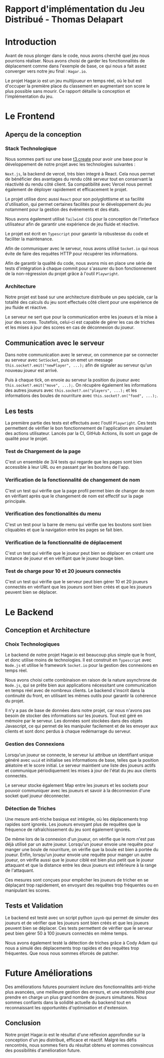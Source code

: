 # Rapport d'implémentation du Jeu Distribué - Thomas Delapart

# Introduction

Avant de nous plonger dans le code, nous avons cherché quel jeu nous pourrions réaliser. Nous avons choisi de garder les fonctionnalités de déplacement comme dans l'exemple de base, ce qui nous a fait assez converger vers notre jeu final : `Hagar.io`.

Le projet Hagar.io est un jeu multijoueur en temps réel, où le but est d'occuper la première place du classement en augmentant son score le plus possible sans mourir. Ce rapport détaille la conception et l'implémentation du jeu.

# Le Frontend 

## Aperçu de la conception

### Stack Technologique

Nous sommes parti sur une base [t3.create](https://create.t3.gg/) pour avoir une base pour le développement de notre projet avec les technologies suivantes :

`Next.js`, la backend de vercel, très bien integré à React. Cela nous permet de bénéficier des avantages du rendu côté serveur tout en conservant la réactivité du rendu côté client. Sa compatibilité avec Vercel nous permet également de déployer rapidement et efficacement le projet.

Le projet utilise donc aussi `React` pour son polyglottisme et sa facilité d'utilisation, qui permet certaines facilités pour le développement du jeu notamment pour la gestion des événements et des états.

Nous avons également utilisé `Tailwind CSS` pour la conception de l'interface utilisateur afin de garantir une expérience de jeu fluide et réactive.

Le projet est écrit en `Typescript` pour garantir la robustesse du code et faciliter la maintenance.

Afin de communiquer avec le serveur, nous avons utilisé `Socket.io` qui nous évite de faire des requêtes HTTP pour récupérer les informations.

Afin de garantir la qualité du code, nous avons mis en place une série de tests d'intégration à chaque commit pour s'assurer du bon fonctionnement de la non-régression du projet grâce à l'outil `Playwright`.

### Architecture

Notre projet est basé sur une architecture distribuée un peu spéciale, car la totalité des calculs du jeu sont effectués côté client pour une expérience de jeu fluide et réactive. 

Le serveur ne sert que pour la communication entre les joueurs et la mise à jour des scores. Toutefois, celui-ci est capable de gérer les cas de triches et les mises à jour des scores en cas de déconnexion du joueur.

## Communication avec le serveur

Dans notre communication avec le serveur, on commence par se connecter au serveur avec `SetSocket`, puis on emet un message `this.socket?.emit("newPlayer", ...);` afin de signaler au serveur qu'un nouveau joueur est arrivé.

Puis à chaque tick, on envoie au serveur la position du joueur avec `this.socket?.emit("move", ...);`. On récupère également les informations des autres joueurs avec `this.socket?.on("players", ...);` et les informations des boules de nourriture avec `this.socket?.on("food", ...);`.

## Les tests

La première partie des tests est effectués avec l'outil `Playwright`. Ces tests permettent de vérifier le bon fonctionnement de l'application en simulant des actions utilisateur. Lancés par la CI, GitHub Actions, ils sont un gage de qualité pour le projet.

### Test de Chargement de la page
    
C'est un ensemble de 3/4 tests qui regarde que les pages sont bien accessible à leur URL ou en passant par les boutons de l'app.

### Verification de la fonctionnalité de changement de nom

C'est un test qui vérifie que la page profil permet bien de changer de nom en vérifiant après que le changement de nom est effectif sur la page principale.

### Verification des fonctionalités du menu

C'est un test pour la barre de menu qui vérifie que les boutons sont bien cliquables et que la navigation entre les pages se fait bien.

### Verification de la fonctionnalité de déplacement

C'est un test qui vérifie que le joueur peut bien se déplacer en créant une instance de joueur et en vérifiant que le joueur bouge bien.

### Test de charge pour 10 et 20 joueurs connectés

C'est un test qui vérifie que le serveur peut bien gérer 10 et 20 joueurs connectés en vérifiant que les joueurs sont bien créés et que les joueurs peuvent bien se déplacer.

# Le Backend

## Conception et Architecture

### Choix Technologiques

Le backend de notre projet Hagar.io est beaucoup plus simple que le front, et donc utilise moins de technologies. Il est construit en `Typescript` avec `Node.js` et utilise le framework `Socket.io` pour la gestion des connexions en temps réel. 

Nous avons choisi cette combinaison en raison de la nature asynchrone de `Node.js`, qui se prête bien aux applications nécessitant une communication en temps réel avec de nombreux clients. Le backend s'inscrit dans la continuité du front, en utilisant les mêmes outils pour garantir la cohérence du projet.

Il n'y a pas de base de données dans notre projet, car nous n'avons pas besoin de stocker des informations sur les joueurs. Tout est géré en mémoire par le serveur. Les données sont stockées dans des objets Javascript, ce qui permet de les manipuler facilement et de les envoyer aux clients et sont donc perdus à chaque redémarrage du serveur.

### Gestion des Connexions

Lorsqu'un joueur se connecte, le serveur lui attribue un identifiant unique généré avec `uuid` et initialise ses informations de base, telles que la position aléatoire et le score initial. Le serveur maintient une liste des joueurs actifs et communique périodiquement les mises à jour de l'état du jeu aux clients connectés.

Le serveur stocke également Map entre les joueurs et les sockets pour pouvoir communiquer avec les joueurs et savoir à la déconnexion d'une socket quel joueur déconnecter.

### Détection de Triches

Une mesure anti-triche basique est intégrée, où les déplacements trop rapides sont ignorés. Les joueurs envoyant plus de requêtes que la fréquence de rafraîchissement du jeu sont également ignorés. 

De même lors de la connexion d'un joueur, on vérifie que le nom n'est pas déjà utilisé par un autre joueur. Lorsqu'un joueur envoie une requête pour manger une boule de nourriture, on vérifie que la boule est bien à portée du joueur. Enfin, lorsqu'un joueur envoie une requête pour manger un autre joueur, on vérifie aussi que le joueur ciblé est bien plus petit que le joueur attaquant et que la distance entre les deux joueurs est inférieure à la range de l'attaquant.

Ces mesures sont conçues pour empêcher les joueurs de tricher en se déplaçant trop rapidement, en envoyant des requêtes trop fréquentes ou en manipulant les scores.

## Tests et Validation

Le backend est testé avec un script python `ipynb` qui permet de simuler des joueurs et de vérifier que les joueurs sont bien créés et que les joueurs peuvent bien se déplacer. Ces tests permettent de vérifier que le serveur peut bien gérer 50 à 100 joueurs connectés en même temps.

Nous avons également testé la détection de triches grâce à Cody Adam qui nous a simulé des déplacements trop rapides et des requêtes trop fréquentes. Que nous nous sommes éforcés de patcher.

# Future Améliorations

Des améliorations futures pourraient inclure des fonctionnalités anti-triche plus avancées, une meilleure gestion des erreurs, et une extensibilité pour prendre en charge un plus grand nombre de joueurs simultanés. Nous sommes confiants dans la solidité actuelle du backend tout en reconnaissant les opportunités d'optimisation et d'extension.

## Conclusion

Notre projet Hagar.io est le résultat d'une réflexion approfondie sur la conception d'un jeu distribué, efficace et réactif. Malgré les défis rencontrés, nous sommes fiers du résultat obtenu et sommes convaincus des possibilités d'amélioration future.
